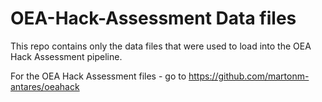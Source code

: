 # OEA-Hack-Assessment Data files
This repo contains only the data files that were used to load into the OEA Hack Assessment pipeline. 

For the OEA Hack Assessment files - go to https://github.com/martonm-antares/oeahack
